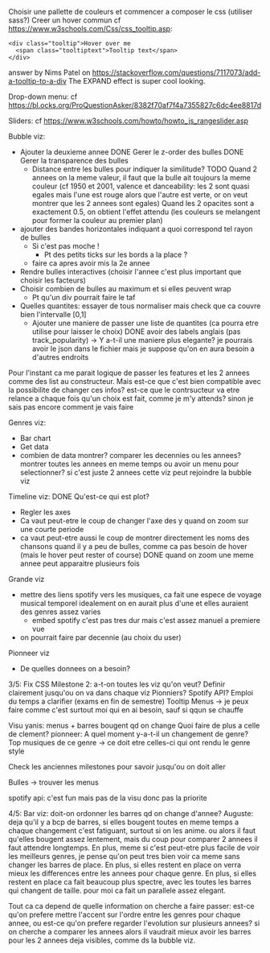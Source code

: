 Choisir une pallette de couleurs et commencer a composer le css (utiliser sass?)
Creer un hover commun
  cf https://www.w3schools.com/Css/css_tooltip.asp:
  ```
  <div class="tooltip">Hover over me
    <span class="tooltiptext">Tooltip text</span>
  </div>
  ```
  answer by Nims Patel on https://stackoverflow.com/questions/7117073/add-a-tooltip-to-a-div
  The EXPAND effect is super cool looking.

Drop-down menu:
  cf https://bl.ocks.org/ProQuestionAsker/8382f70af7f4a7355827c6dc4ee8817d

Sliders:
  cf https://www.w3schools.com/howto/howto_js_rangeslider.asp

Bubble viz:
- Ajouter la deuxieme annee
  DONE Gerer le z-order des bulles
  DONE Gerer la transparence des bulles
  - Distance entre les bulles pour indiquer la similitude?
  TODO Quand 2 annees on la meme valeur, il faut que la bulle ait toujours la meme couleur (cf 1950 et 2001, valence et danceability: les 2 sont quasi egales mais l'une est rouge alors que l'autre est verte, or on veut montrer que les 2 annees sont egales)
    Quand les 2 opacites sont a exactement 0.5, on obtient l'effet attendu (les couleurs se melangent pour former la couleur au premier plan)
- ajouter des bandes horizontales indiquant a quoi correspond tel rayon de bulles
  - Si c'est pas moche !
    - Pt des petits ticks sur les bords a la place ?
  - faire ca apres avoir mis la 2e annee
- Rendre bulles interactives (choisir l'annee c'est plus important que choisir les facteurs)
- Choisir combien de bulles au maximum et si elles peuvent wrap
  - Pt qu'un div pourrait faire le taf
- Quelles quantites: essayer de tous normaliser mais check que ca couvre bien l'intervalle [0,1]
  - Ajouter une maniere de passer une liste de quantites (ca pourra etre utilise pour laisser le choix)
DONE avoir des labels anglais (pas track_popularity)
  -> Y a-t-il une maniere plus elegante? je pourrais avoir le json dans le fichier mais je suppose qu'on en aura besoin a d'autres endroits

Pour l'instant ca me parait logique de passer les features et les 2 annees comme des list au constructeur.
Mais est-ce que c'est bien compatible avec la possibilite de changer ces infos? est-ce que le contrsucteur va etre relance a chaque fois qu'un choix est fait, comme je m'y attends?
sinon je sais pas encore comment je vais faire

Genres viz:
- Bar chart
- Get data
- combien de data montrer? comparer les decennies ou les annees? montrer toutes les annees en meme temps ou avoir un menu pour selectionner?
si c'est juste 2 annees cette viz peut rejoindre la bubble viz

Timeline viz:
DONE Qu'est-ce qui est plot?
- Regler les axes
- Ca vaut peut-etre le coup de changer l'axe des y quand on zoom sur une courte periode
- ca vaut peut-etre aussi le coup de montrer directement les noms des chansons quand il y a peu de bulles, comme ca pas besoin de hover (mais le hover peut rester of course)
DONE quand on zoom une meme annee peut apparaitre plusieurs fois

Grande viz
- mettre des liens spotify vers les musiques, ca fait une espece de voyage musical temporel
idealement on en aurait plus d'une et elles auraient des genres assez varies
  - embed spotify c'est pas tres dur mais c'est assez manuel a premiere vue
- on pourrait faire par decennie (au choix du user)


Pionneer viz
- De quelles donnees on a besoin?


3/5:
Fix CSS
Milestone 2: a-t-on toutes les viz qu'on veut?
  Definir clairement jusqu'ou on va dans chaque viz
  Pionniers?
  Spotify API?
Emploi du temps a clarifier (exams en fin de semestre)
Tooltip
Menus -> je peux faire comme c'est surtout moi qui en ai besoin, sauf si qqun se chauffe

Visu yanis: menus + barres bougent qd on change
Quoi faire de plus a celle de clement?
pionneer:
  A quel moment y-a-t-il un changement de genre?
  Top musiques de ce genre -> ce doit etre celles-ci qui ont rendu le genre style

Check les anciennes milestones pour savoir jusqu'ou on doit aller

Bulles -> trouver les menus

spotify api: c'est fun mais pas de la visu donc pas la priorite

4/5:
Bar viz: doit-on ordonner les barres qd on change d'annee?
Auguste: deja qu'il y a bcp de barres, si elles bougent toutes en meme temps a chaque changement c'est fatiguant, surtout si on les anime. ou alors il faut qu'elles bougent assez lentement, mais du coup pour comparer 2 annees il faut attendre longtemps.
En plus, meme si c'est peut-etre plus facile de voir les meilleurs genres, je pense qu'on peut tres bien voir ca meme sans changer les barres de place.
En plus, si elles restent en place on verra mieux les differences entre les annees pour chaque genre.
En plus, si elles restent en place ca fait beaucoup plus spectre, avec les toutes les barres qui changent de taille. pour moi ca fait un parallele assez elegant.

Tout ca ca depend de quelle information on cherche a faire passer: est-ce qu'on prefere mettre l'accent sur l'ordre entre les genres pour chaque annee, ou est-ce qu'on prefere regarder l'evolution sur plusieurs annees?
si on cherche a comparer les annees alors il vaudrait mieux avoir les barres pour les 2 annees deja visibles, comme ds la bubble viz.
